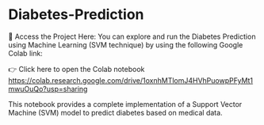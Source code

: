 # Diabetes-Prediction
🔗 Access the Project Here:
You can explore and run the Diabetes Prediction using Machine Learning (SVM technique) by using the following Google Colab link:

👉 Click here to open the Colab notebook  https://colab.research.google.com/drive/1oxnhMTlomJ4HVhPuowpPFyMt1mwuOuQo?usp=sharing

This notebook provides a complete implementation of a Support Vector Machine (SVM) model to predict diabetes based on medical data.

